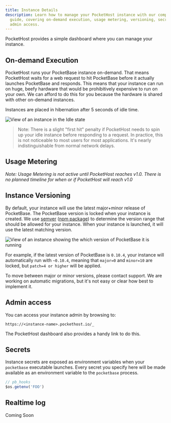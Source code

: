 ```yaml
---
title: Instance Details
description: Learn how to manage your PocketHost instance with our comprehensive
  guide, covering on-demand execution, usage metering, versioning, secrets, and
  admin access.
---
```


PocketHost provides a simple dashboard where you can manage your instance.

## On-demand Execution

PocketHost runs your PocketBase instance on-demand. That means PocketHost waits for a web request to hit PocketBase before it actually launches PocketBase and responds. This means that your instance can run on huge, beefy hardware that would be prohibitively expensive to run on your own. We can afford to do this for you because the hardware is shared with other on-demand instances.

Instances are placed in hibernation after 5 seconds of idle time.

![View of an instance in the Idle state](/docs/instance-idle-screenshot.png)

> Note: There is a slight "first hit" penalty if PocketHost needs to spin up your idle instance before responding to a request. In practice, this is not noticeable to most users for most applications. It's nearly indistinguishable from normal network delays.

## Usage Metering

_Note: Usage Metering is not active until PocketHost reaches v1.0. There is no planned timeline for when or if PocketHost will reach v1.0_

## Instance Versioning

By default, your instance will use the latest major+minor release of PocketBase. The PocketBase version is locked when your instance is created. We use [semver](https://semver.org/) ([npm package](https://docs.npmjs.com/cli/v6/using-npm/semver)) to determine the version range that should be allowed for your instance. When your instance is launched, it will use the latest matching version.

![View of an instance showing the which version of PocketBase it is running](/docs/instance-version-screenshot.png)

For example, if the latest version of PocketBase is `0.10.4`, your instance will automatically run with `~0.10.4`, meaning that `major=0` and `minor=10` are locked, but `patch=4 or higher` will be applied.

To move between major or minor versions, please contact support. We are working on automatic migrations, but it's not easy or clear how best to implement it.

## Admin access

You can access your instance admin by browsing to:

```
https://<instance-name>.pockethost.io/_
```

The PocketHost dashboard also provides a handy link to do this.

## Secrets

Instance secrets are exposed as environment variables when your `pocketbase` executable launches. Every secret you specify here will be made available as an environment variable to the `pocketbase` process.

```ts
// pb_hooks
$os.getenv('FOO')
```

## Realtime log

Coming Soon
